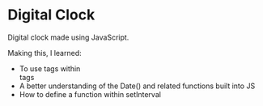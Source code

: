# Digital Clock

Digital clock made using JavaScript.

Making this, I learned:

* To use <span> tags within <div> tags
* A better understanding of the Date() and related functions built into JS
* How to define a function within setInterval 
